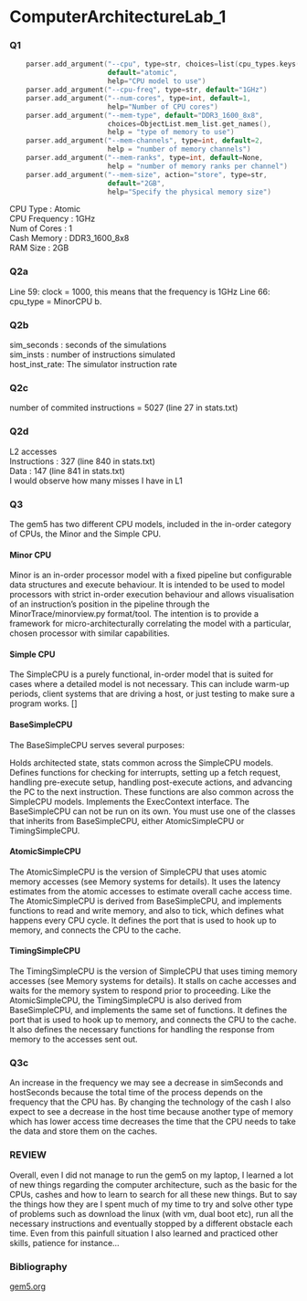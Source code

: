 # ComputerArchitectureLab_1

### Q1
```C
    parser.add_argument("--cpu", type=str, choices=list(cpu_types.keys()),
                        default="atomic",
                        help="CPU model to use")
    parser.add_argument("--cpu-freq", type=str, default="1GHz")
    parser.add_argument("--num-cores", type=int, default=1,
                        help="Number of CPU cores")
    parser.add_argument("--mem-type", default="DDR3_1600_8x8",
                        choices=ObjectList.mem_list.get_names(),
                        help = "type of memory to use")
    parser.add_argument("--mem-channels", type=int, default=2,
                        help = "number of memory channels")
    parser.add_argument("--mem-ranks", type=int, default=None,
                        help = "number of memory ranks per channel")
    parser.add_argument("--mem-size", action="store", type=str,
                        default="2GB",
                        help="Specify the physical memory size")
```

CPU Type : Atomic <br />
CPU Frequency : 1GHz <br />
Num of Cores : 1 <br />
Cash Memory : DDR3_1600_8x8 <br />
RAM Size : 2GB <br />

### Q2a
Line 59: clock = 1000, this means that the frequency is 1GHz
Line 66: cpu_type = MinorCPU
b.

### Q2b 
sim_seconds : seconds of the simulations <br />
sim_insts : number of instructions simulated <br />
host_inst_rate: The simulator instruction rate <br />

### Q2c 
number of commited instructions = 5027 (line 27 in stats.txt)

### Q2d
L2 accesses <br /> 
Instructions : 327 (line 840 in stats.txt) <br />
Data : 147 (line 841 in stats.txt) <br />
I would observe how many misses I have in L1

### Q3
The gem5 has two different CPU models, included in the in-order category of CPUs, the Minor and the Simple CPU.
#### Minor CPU 
Minor is an in-order processor model with a fixed pipeline but configurable data structures and execute behaviour. It is intended to be used to model processors with strict in-order execution behaviour and allows visualisation of an instruction’s position in the pipeline through the MinorTrace/minorview.py format/tool. The intention is to provide a framework for micro-architecturally correlating the model with a particular, chosen processor with similar capabilities.

#### Simple CPU 
The SimpleCPU is a purely functional, in-order model that is suited for cases where a detailed model is not necessary. This can include warm-up periods, client systems that are driving a host, or just testing to make sure a program works. []

#### BaseSimpleCPU 
The BaseSimpleCPU serves several purposes:

Holds architected state, stats common across the SimpleCPU models.
Defines functions for checking for interrupts, setting up a fetch request, handling pre-execute setup, handling post-execute actions, and advancing the PC to the next instruction. These functions are also common across the SimpleCPU models.
Implements the ExecContext interface.
The BaseSimpleCPU can not be run on its own. You must use one of the classes that inherits from BaseSimpleCPU, either AtomicSimpleCPU or TimingSimpleCPU.

#### AtomicSimpleCPU

The AtomicSimpleCPU is the version of SimpleCPU that uses atomic memory accesses (see Memory systems for details). It uses the latency estimates from the atomic accesses to estimate overall cache access time. The AtomicSimpleCPU is derived from BaseSimpleCPU, and implements functions to read and write memory, and also to tick, which defines what happens every CPU cycle. It defines the port that is used to hook up to memory, and connects the CPU to the cache.

#### TimingSimpleCPU

The TimingSimpleCPU is the version of SimpleCPU that uses timing memory accesses (see Memory systems for details). It stalls on cache accesses and waits for the memory system to respond prior to proceeding. Like the AtomicSimpleCPU, the TimingSimpleCPU is also derived from BaseSimpleCPU, and implements the same set of functions. It defines the port that is used to hook up to memory, and connects the CPU to the cache. It also defines the necessary functions for handling the response from memory to the accesses sent out.
### Q3c
An increase in the frequency we may see a decrease in simSeconds and hostSeconds because the total time of the process depends on the frequency that the CPU has. By changing the technology of the cash I also expect to see a decrease in the host time because another type of memory which has lower access time decreases the time that the CPU needs to take the data and store them on the caches.

### REVIEW
Overall, even I did not manage to run the gem5 on my laptop, I learned a lot of new things regarding the computer architecture, such as the basic for the CPUs, cashes and how to learn to search for all these new things. But to say the things how they are I spent much of my time to try and solve other type of problems such as download the linux (with vm, dual boot etc), run all the necessary instructions and eventually stopped by a different obstacle each time. Even from this painfull situation I also learned and practiced other skills, patience for instance...

























### Bibliography 
[gem5.org](https://www.gem5.org/documentation/general_docs/cpu_models/minor_cpu)


